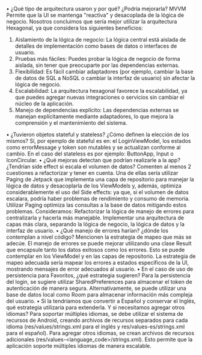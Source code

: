 •	¿Qué tipo de arquitectura usaron y por qué? ¿Podría mejorarla? 
MVVM Permite que la UI se mantenga "reactiva" y desacoplada de la lógica de negocio. 
Nosotros concluimos que sería mejor utilizar la arquitectura Hexagonal, ya que considera los siguientes beneficios: 
1.	Aislamiento de la lógica de negocio: La lógica central está aislada de detalles de implementación como bases de datos o interfaces de usuario.
2.	Pruebas más fáciles: Puedes probar la lógica de negocio de forma aislada, sin tener que preocuparte por las dependencias externas.
3.	Flexibilidad: Es fácil cambiar adaptadores (por ejemplo, cambiar la base de datos de SQL a NoSQL o cambiar la interfaz de usuario) sin afectar la lógica de negocio.
4.	Escalabilidad: La arquitectura hexagonal favorece la escalabilidad, ya que puedes agregar nuevas integraciones o servicios sin cambiar el núcleo de la aplicación.
5.	Manejo de dependencias explícito: Las dependencias externas se manejan explícitamente mediante adaptadores, lo que mejora la comprensión y el mantenimiento del sistema.

•	¿Tuvieron objetos stateful y stateless? ¿Cómo definen la elección de los mismos?
Sí,  por ejemplo de stateful es en:  el LoginViewModel, los estados como errorMessage y token son mutables y se actualizan conforme al cambio. 
En el caso del stateless es por ejemplo: ButtonApp, Input o IconCircular.
•	¿Qué mejoras detectan que podrían realizarle a la app? ¿Tendrían side effect si escala el volumen de datos? Comenten al menos 2 cuestiones a refactorizar y tener en cuenta. 
Una de ellas sería utilizar Paging de Jetpack que implementa una capa de repositorio para manejar la lógica de datos y desacoplarla de los ViewModels y, además, optimiza considerablemente el uso del Side effects: ya que, si el volumen de datos escalara, podría haber problemas de rendimiento y consumo de memoria. Utilizar Paging optimiza las consultas a la base de datos mitigando estos problemas. 
Consideramos:
 Refactorizar la lógica de manejo de errores para centralizarla y hacerla más manejable. Implementar una arquitectura de capas más clara, separando la lógica de negocio, la lógica de datos y la interfaz de usuario.
•	¿Qué manejo de errores harían? ¿dónde los contemplan a nivel código? Mencionen la estrategia de mapeo que más se adecúe. 
El manejo de errores se puede mejorar utilizando una clase Result que encapsule tanto los datos exitosos como los errores. Esto se puede contemplar en los ViewModel y en las capas de repositorio. La estrategia de mapeo adecuada sería mapear los errores a estados específicos de la UI, mostrando mensajes de error adecuados al usuario.
•	En el caso de uso de persistencia para Favoritos, ¿qué estrategia sugieren?
Para la persistencia del login, se sugiere utilizar SharedPreferences para almacenar el token de autenticación de manera segura. Alternativamente, se puede utilizar una base de datos local como Room para almacenar información más compleja del usuario.
•	Si la tendríamos que convertir a Español y conservar el Inglés, qué estrategia utilizaría para extenderla. Y si necesitamos agregar otros idiomas?
Para soportar múltiples idiomas, se debe utilizar el sistema de recursos de Android, creando archivos de recursos separados para cada idioma (res/values/strings.xml para el inglés y res/values-es/strings.xml para el español).
Para agregar otros idiomas, se crean archivos de recursos adicionales (res/values-<language_code>/strings.xml). Esto permite que la aplicación soporte múltiples idiomas de manera escalable. 

